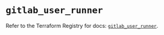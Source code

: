 # `gitlab_user_runner`

Refer to the Terraform Registry for docs: [`gitlab_user_runner`](https://registry.terraform.io/providers/gitlabhq/gitlab/17.7.0/docs/resources/user_runner).
